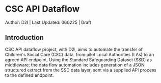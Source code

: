 # CSC API Dataflow
Author: D2I | Last Updated: 060225 | Draft

## Introduction
CSC API dataflow project, with D2I, aims to automate the transfer of Children's Social Care (CSC) data, from pilot Local Authorities (LAs) to an agreed API endpoint. 
Using the Standard Safeguarding Dataset (SSD) as middleware; the data flow automation includes generation of a JSON structured extract from the SSD data layer, sent via a supplied API process to the defined endpoint.


<!-- For more details on the [JSON payload structure](payload_structure.md) -->
